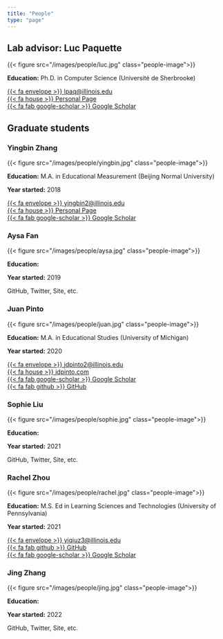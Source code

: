 ```yaml
---
title: "People"
type: "page"
---
```


## Lab advisor: Luc Paquette


{{< figure src="/images/people/luc.jpg" class="people-image">}}

**Education:** Ph.D. in Computer Science (Université de Sherbrooke)

[{{< fa envelope >}} lpaq@illinois.edu](mailto:lpaq@illinois.edu)\
[{{< fa house >}} Personal Page](https://education.illinois.edu/faculty/luc-paquette)\
[{{< fa fab google-scholar >}} Google Scholar](https://scholar.google.com/citations?user=8sFPUZcAAAAJ&hl=en&oi=ao)



## Graduate students

### Yingbin Zhang

{{< figure src="/images/people/yingbin.jpg" class="people-image">}}

**Education:** M.A. in Educational Measurement (Beijing Normal University)

**Year started:** 2018

[{{< fa envelope >}} yingbin2@illinois.edu](mailto:yingbin2@illinois.edu)\
[{{< fa house >}} Personal Page](https://yingbinzhang.netlify.app/)\
[{{< fa fab google-scholar >}} Google Scholar](https://scholar.google.com/citations?user=Uyp5YeQAAAAJ&hl=en&authuser=1)


### Aysa Fan

{{< figure src="/images/people/aysa.jpg" class="people-image">}}

**Education:**

**Year started:** 2019

GitHub, Twitter, Site, etc.


### Juan Pinto

{{< figure src="/images/people/juan.jpg" class="people-image">}}

**Education:** M.A. in Educational Studies (University of Michigan)

**Year started:** 2020

[{{< fa envelope >}} jdpinto2@illinois.edu](mailto:jdpinto2@illinois.edu)\
[{{< fa house >}} jdpinto.com](https://jdpinto.com)\
[{{< fa fab google-scholar >}} Google Scholar](https://scholar.google.com/citations?hl=en&user=dzeXpP8AAAAJ)\
[{{< fa fab github >}} GitHub](https://github.com/juandpinto)



### Sophie Liu

{{< figure src="/images/people/sophie.jpg" class="people-image">}}

**Education:**

**Year started:** 2021

GitHub, Twitter, Site, etc.


### Rachel Zhou

{{< figure src="/images/people/rachel.jpg" class="people-image">}}

**Education:** M.S. Ed in Learning Sciences and Technologies (University of Pennsylvania)

**Year started:** 2021

[{{< fa envelope >}} yiqiuz3@illinois.edu](mailto:yiqiuz3@illinois.edu)\
[{{< fa fab github >}} GitHub](https://github.com/Rachel0901)\
[{{< fa fab google-scholar >}} Google Scholar](https://scholar.google.com/citations?user=uwORAGEAAAAJ&hl=en&oi=ao)


### Jing Zhang

{{< figure src="/images/people/jing.jpg" class="people-image">}}

**Education:**

**Year started:** 2022

GitHub, Twitter, Site, etc.
